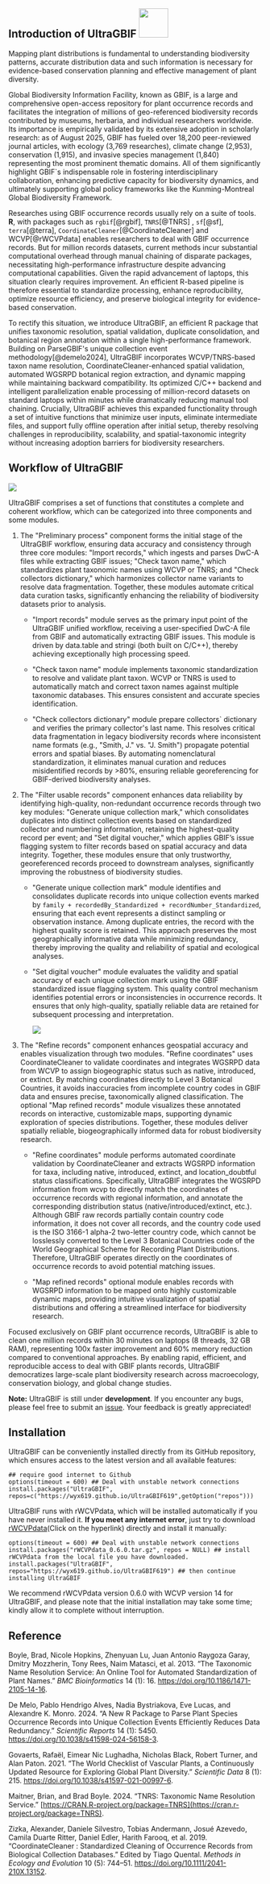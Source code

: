 ## Introduction of **UltraGBIF** <img src="images/logo.png" style="width: 58px;"/>

Mapping plant distributions is fundamental to understanding biodiversity patterns, accurate distribution data and such information is necessary for evidence-based conservation planning and effective management of plant diversity.

Global Biodiversity Information Facility, known as GBIF, is a large and comprehensive open-access repository for plant occurrence records and facilitates the integration of millions of geo-referenced biodiversity records contributed by museums, herbaria, and individual researchers worldwide. Its importance is empirically validated by its extensive adoption in scholarly research: as of August 2025, GBIF has fueled over 18,200 peer-reviewed journal articles, with ecology (3,769 researches), climate change (2,953), conservation (1,915), and invasive species management (1,840) representing the most prominent thematic domains. All of them significantly highlight GBIF\`s indispensable role in fostering interdisciplinary collaboration, enhancing predictive capacity for biodiversity dynamics, and ultimately supporting global policy frameworks like the Kunming-Montreal Global Biodiversity Framework.

Researches using GBIF occurrence records usually rely on a suite of tools. **R**, with packages such as `rgbif`[@rgbif], `TNRS`[@TNRS] , `sf`[@sf], `terra`[@terra], `CoordinateCleaner`[@CoordinateCleaner] and WCVP[@rWCVPdata] enables researchers to deal with GBIF occurrence records. But for million records datasets, current methods incur substantial computational overhead through manual chaining of disparate packages, necessitating high-performance infrastructure despite advancing computational capabilities. Given the rapid advancement of laptops, this situation clearly requires improvement. An efficient R-based pipeline is therefore essential to standardize processing, enhance reproducibility, optimize resource efficiency, and preserve biological integrity for evidence-based conservation.

To rectify this situation, we introduce UltraGBIF, an efficient R package that unifies taxonomic resolution, spatial validation, duplicate consolidation, and botanical region annotation within a single high-performance framework. Building on ParseGBIF's unique collection event methodology[@demelo2024], UltraGBIF incorporates WCVP/TNRS-based taxon name resolution, CoordinateCleaner-enhanced spatial validation, automated WGSRPD botanical region extraction, and dynamic mapping while maintaining backward compatibility. Its optimized C/C++ backend and intelligent parallelization enable processing of million-record datasets on standard laptops within minutes while dramatically reducing manual tool chaining. Crucially, UltraGBIF achieves this expanded functionality through a set of intuitive functions that minimize user inputs, eliminate intermediate files, and support fully offline operation after initial setup, thereby resolving challenges in reproducibility, scalability, and spatial-taxonomic integrity without increasing adoption barriers for biodiversity researchers.

## Workflow of UltraGBIF

![](images/Workflow%20of%20UltraGBIF_01.png)

UltraGBIF comprises a set of functions that constitutes a complete and coherent workflow, which can be categorized into three components and some modules.

1.  The "Preliminary process" component forms the initial stage of the UltraGBIF workflow, ensuring data accuracy and consistency through three core modules: "Import records," which ingests and parses DwC-A files while extracting GBIF issues; "Check taxon name," which standardizes plant taxonomic names using WCVP or TNRS; and "Check collectors dictionary," which harmonizes collector name variants to resolve data fragmentation. Together, these modules automate critical data curation tasks, significantly enhancing the reliability of biodiversity datasets prior to analysis.

    -   "Import records" module serves as the primary input point of the UltraGBIF unified workflow, receiving a user-specified DwC-A file from GBIF and automatically extracting GBIF issues. This module is driven by data.table and stringi (both built on C/C++), thereby achieving exceptionally high processing speed.

    -   "Check taxon name" module implements taxonomic standardization to resolve and validate plant taxon. WCVP or TNRS is used to automatically match and correct taxon names against multiple taxonomic databases. This ensures consistent and accurate species identification.

    -   "Check collectors dictionary" module prepare collectors\` dictionary and verifies the primary collector's last name. This resolves critical data fragmentation in legacy biodiversity records where inconsistent name formats (e.g., "Smith, J." vs. "J. Smith") propagate potential errors and spatial biases. By automating nomenclatural standardization, it eliminates manual curation and reduces misidentified records by \>80%, ensuring reliable georeferencing for GBIF-derived biodiversity analyses.

2.  The "Filter usable records" component enhances data reliability by identifying high-quality, non-redundant occurrence records through two key modules: "Generate unique collection mark," which consolidates duplicates into distinct collection events based on standardized collector and numbering information, retaining the highest-quality record per event; and "Set digital voucher," which applies GBIF’s issue flagging system to filter records based on spatial accuracy and data integrity. Together, these modules ensure that only trustworthy, georeferenced records proceed to downstream analyses, significantly improving the robustness of biodiversity studies.

    -   "Generate unique collection mark" module identifies and consolidates duplicate records into unique collection events marked by `family + recordedBy_Standardized + recordNumber_Standardized`, ensuring that each event represents a distinct sampling or observation instance. Among duplicate entries, the record with the highest quality score is retained. This approach preserves the most geographically informative data while minimizing redundancy, thereby improving the quality and reliability of spatial and ecological analyses.

    -   "Set digital voucher" module evaluates the validity and spatial accuracy of each unique collection mark using the GBIF standardized issue flagging system. This quality control mechanism identifies potential errors or inconsistencies in occurrence records. It ensures that only high-quality, spatially reliable data are retained for subsequent processing and interpretation.

        ![](images/Set%20digital%20voucher.png)

3.  The "Refine records" component enhances geospatial accuracy and enables visualization through two modules. "Refine coordinates" uses CoordinateCleaner to validate coordinates and integrates WGSRPD data from WCVP to assign biogeographic status such as native, introduced, or extinct. By matching coordinates directly to Level 3 Botanical Countries, it avoids inaccuracies from incomplete country codes in GBIF data and ensures precise, taxonomically aligned classification. The optional "Map refined records" module visualizes these annotated records on interactive, customizable maps, supporting dynamic exploration of species distributions. Together, these modules deliver spatially reliable, biogeographically informed data for robust biodiversity research.

    -   "Refine coordinates" module performs automated coordinate validation by CoordinateCleaner and extracts WGSRPD information for taxa, including native, introduced, extinct, and location_doubtful status classifications. Specifically, UltraGBIF integrates the WGSRPD information from wcvp to directly match the coordinates of occurrence records with regional information, and annotate the corresponding distribution status (native/introduced/extinct, etc.). Although GBIF raw records partially contain country code information, it does not cover all records, and the country code used is the ISO 3166-1 alpha-2 two-letter country code, which cannot be losslessly converted to the Level 3 Botanical Countries code of the World Geographical Scheme for Recording Plant Distributions. Therefore, UltraGBIF operates directly on the coordinates of occurrence records to avoid potential matching issues.

    -   "Map refined records" optional module enables records with WGSRPD information to be mapped onto highly customizable dynamic maps, providing intuitive visualization of spatial distributions and offering a streamlined interface for biodiversity research.

Focused exclusively on GBIF plant occurrence records, UltraGBIF is able to clean one million records within 30 minutes on laptops (8 threads, 32 GB RAM), representing 100x faster improvement and 60% memory reduction compared to conventional approaches. By enabling rapid, efficient, and reproducible access to deal with GBIF plants records, UltraGBIF democratizes large-scale plant biodiversity research across macroecology, conservation biology, and global change studies.

**Note:** UltraGBIF is still under **development**. If you encounter any bugs, please feel free to submit an [issue](https://github.com/wyx619/UltraGBIF/issues/new). Your feedback is greatly appreciated!

## Installation

UltraGBIF can be conveniently installed directly from its GitHub repository, which ensures access to the latest version and all available features:

```{r}
## require good internet to Github
options(timeout = 600) ## Deal with unstable network connections
install.packages("UltraGBIF", repos=c("https://wyx619.github.io/UltraGBIF619",getOption("repos")))
```

UltraGBIF runs with rWCVPdata, which will be installed automatically if you have never installed it. **If you meet any internet error**, just try to download [rWCVPdata](https://wyx619.github.io/UltraGBIF619/src/contrib/rWCVPdata_0.6.0.tar.gz)(Click on the hyperlink) directly and install it manually:

```{r}
options(timeout = 600) ## Deal with unstable network connections
install.packages("rWCVPdata_0.6.0.tar.gz", repos = NULL) ## install rWCVPdata from the local file you have downloaded.
install.packages("UltraGBIF", repos="https://wyx619.github.io/UltraGBIF619") ## then continue installing UltraGBIF
```

We recommend rWCVPdata version 0.6.0 with WCVP version 14 for UltraGBIF, and please note that the initial installation may take some time; kindly allow it to complete without interruption.

## Reference

Boyle, Brad, Nicole Hopkins, Zhenyuan Lu, Juan Antonio Raygoza Garay, Dmitry Mozzherin, Tony Rees, Naim Matasci, et al. 2013. “The Taxonomic Name Resolution Service: An Online Tool for Automated Standardization of Plant Names.” *BMC Bioinformatics* 14 (1): 16. <https://doi.org/10.1186/1471-2105-14-16>.

De Melo, Pablo Hendrigo Alves, Nadia Bystriakova, Eve Lucas, and Alexandre K. Monro. 2024. “A New R Package to Parse Plant Species Occurrence Records into Unique Collection Events Efficiently Reduces Data Redundancy.” *Scientific Reports* 14 (1): 5450. <https://doi.org/10.1038/s41598-024-56158-3>.

Govaerts, Rafaël, Eimear Nic Lughadha, Nicholas Black, Robert Turner, and Alan Paton. 2021. “The World Checklist of Vascular Plants, a Continuously Updated Resource for Exploring Global Plant Diversity.” *Scientific Data* 8 (1): 215. <https://doi.org/10.1038/s41597-021-00997-6>.

Maitner, Brian, and Brad Boyle. 2024. “TNRS: Taxonomic Name Resolution Service.” [https://CRAN.R-project.org/package=TNRS](https://cran.r-project.org/package=TNRS).

Zizka, Alexander, Daniele Silvestro, Tobias Andermann, Josué Azevedo, Camila Duarte Ritter, Daniel Edler, Harith Farooq, et al. 2019. “CoordinateCleaner : Standardized Cleaning of Occurrence Records from Biological Collection Databases.” Edited by Tiago Quental. *Methods in Ecology and Evolution* 10 (5): 744–51. <https://doi.org/10.1111/2041-210X.13152>.

